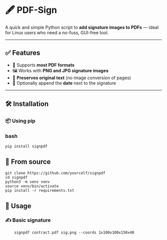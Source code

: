 # 🖋️ PDF-Sign

A quick and simple Python script to **add signature images to PDFs** — ideal for Linux users who need a no-fuss, GUI-free tool.

---

## ✅ Features

- 🧩 Supports **most PDF formats**
- 🖼️ Works with **PNG and JPG signature images**
- 📄 **Preserves original text** (no image conversion of pages)
- 📅 Optionally append the **date** next to the signature

---

## 🛠️ Installation

### 📦 Using pip

### bash
    pip install signpdf


## 🧪 From source
    git clone https://github.com/yourcelf/signpdf
    cd signpdf
    python3 -m venv venv
    source venv/bin/activate
    pip install -r requirements.txt

## 📝 Usage

### ✍️ Basic signature

        signpdf contract.pdf sig.png --coords 1x100x100x150x40

